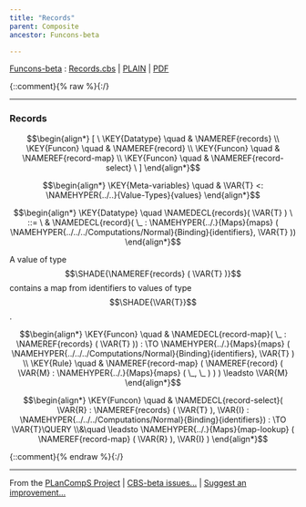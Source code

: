 ```yaml
---
title: "Records"
parent: Composite
ancestor: Funcons-beta

---
```

[Funcons-beta] : [Records.cbs] \| [PLAIN] \| [PDF]

{::comment}{% raw %}{:/}


----

### Records
               


$$\begin{align*}
  [ \
  \KEY{Datatype} \quad & \NAMEREF{records} \\
  \KEY{Funcon} \quad & \NAMEREF{record} \\
  \KEY{Funcon} \quad & \NAMEREF{record-map} \\
  \KEY{Funcon} \quad & \NAMEREF{record-select}
  \ ]
\end{align*}$$

$$\begin{align*}
  \KEY{Meta-variables} \quad
  & \VAR{T} <: \NAMEHYPER{../..}{Value-Types}{values}
\end{align*}$$

$$\begin{align*}
  \KEY{Datatype} \quad 
  \NAMEDECL{records}(
                     \VAR{T} ) 
  \ ::= \ & \NAMEDECL{record}(
                               \_ : \NAMEHYPER{../.}{Maps}{maps}
                                         (  \NAMEHYPER{../../../Computations/Normal}{Binding}{identifiers}, 
                                                \VAR{T} ))
\end{align*}$$


  A value of type $$\SHADE{\NAMEREF{records}
           (  \VAR{T} )}$$ contains a map from identifiers to values of
  type $$\SHADE{\VAR{T}}$$.


$$\begin{align*}
  \KEY{Funcon} \quad
  & \NAMEDECL{record-map}(
                       \_ : \NAMEREF{records}
                                 (  \VAR{T} )) 
    :  \TO \NAMEHYPER{../.}{Maps}{maps}
                     (  \NAMEHYPER{../../../Computations/Normal}{Binding}{identifiers}, 
                            \VAR{T} ) 
\\
  \KEY{Rule} \quad
    & \NAMEREF{record-map}
        (  \NAMEREF{record}
                (  \VAR{M} : \NAMEHYPER{../.}{Maps}{maps}
                                  (  \_, 
                                         \_ ) ) ) \leadsto 
        \VAR{M}
\end{align*}$$

$$\begin{align*}
  \KEY{Funcon} \quad
  & \NAMEDECL{record-select}(
                       \VAR{R} : \NAMEREF{records}
                                 (  \VAR{T} ), \VAR{I} : \NAMEHYPER{../../../Computations/Normal}{Binding}{identifiers}) 
    :  \TO \VAR{T}\QUERY \\&\quad
    \leadsto \NAMEHYPER{../.}{Maps}{map-lookup}
               (  \NAMEREF{record-map}
                       (  \VAR{R} ), 
                      \VAR{I} )
\end{align*}$$



[Funcons-beta]: /CBS-beta/math/Funcons-beta
  "FUNCONS-BETA"
[Unstable-Funcons-beta]: /CBS-beta/math/Unstable-Funcons-beta
  "UNSTABLE-FUNCONS-BETA"
[Languages-beta]: /CBS-beta/math/Languages-beta
  "LANGUAGES-BETA"
[Unstable-Languages-beta]: /CBS-beta/math/Unstable-Languages-beta
  "UNSTABLE-LANGUAGES-BETA"
[CBS-beta]: /CBS-beta
  "CBS-BETA"
[Records.cbs]: https://github.com/plancomps/CBS-beta/blob/math/Funcons-beta/Values/Composite/Records/Records.cbs
  "CBS SOURCE FILE ON GITHUB"
[PLAIN]: /CBS-beta/docs/Funcons-beta/Values/Composite/Records
  "CBS SOURCE WEB PAGE"
 [PRETTY]: /CBS-beta/math/Funcons-beta/Values/Composite/Records
  "CBS-KATEX WEB PAGE"
[PDF]: /CBS-beta/math/Funcons-beta/Values/Composite/Records/Records.pdf
  "CBS-LATEX PDF FILE"
[PLanCompS Project]: https://plancomps.github.io
  "PROGRAMMING LANGUAGE COMPONENTS AND SPECIFICATIONS PROJECT HOME PAGE"
{::comment}{% endraw %}{:/}


____

From the [PLanCompS Project] | [CBS-beta issues...] | [Suggest an improvement...]

[CBS-beta issues...]: https://github.com/plancomps/CBS-beta/issues
  "CBS-BETA ISSUE REPORTS ON GITHUB"
[Suggest an improvement...]: mailto:plancomps@gmail.com?Subject=CBS-beta%20-%20comment&Body=Re%3A%20CBS-beta%20specification%20at%20Values/Composite/Records/Records.cbs%0A%0AComment/Query/Issue/Suggestion%3A%0A%0A%0ASignature%3A%0A
  "GENERATE AN EMAIL TEMPLATE"
